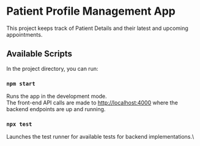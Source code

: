 # Patient Profile Management App

This project keeps track of Patient Details and their latest and upcoming appointments.

## Available Scripts

In the project directory, you can run:

### `npm start`

Runs the app in the development mode.\
The front-end API calls are made to [http://localhost:4000](http://localhost:4000) where the backend endpoints are up and running.

### `npx test`

Launches the test runner for available tests for backend implementations.\